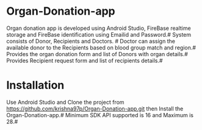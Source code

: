 # Organ-Donation-app
Organ donation app is developed using Android Studio, FireBase realtime storage and FireBase identification using Emailid and Password.#
System consists of Donor, Recipients and Doctors. #
Doctor can assign the available donor to the Recipients based on blood group match and region.#
Provides the organ donation form and list of Donors with organ details.#
Provides Recipient request form and list of recipients details.#

# Installation
Use Android Studio and Clone the project from https://github.com/krishna97p/Organ-Donation-app.git then Install the Organ-Donation-app.#
Minimum SDK API supported is 16 and Maximum is 28.#


